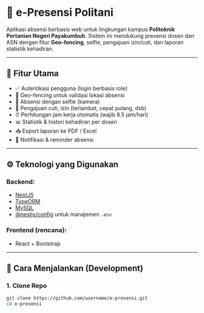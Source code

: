 # 📌 e-Presensi Politani

Aplikasi absensi berbasis web untuk lingkungan kampus **Politeknik Pertanian Negeri Payakumbuh**. Sistem ini mendukung presensi dosen dan ASN dengan fitur **Geo-fencing**, selfie, pengajuan izin/cuti, dan laporan statistik kehadiran.

---

## 🚀 Fitur Utama

- ✅ Autentikasi pengguna (login berbasis role)
- 📍 Geo-fencing untuk validasi lokasi absensi
- 📸 Absensi dengan selfie (kamera)
- 📅 Pengajuan cuti, izin (terlambat, cepat pulang, dsb)
- ⏰ Perhitungan jam kerja otomatis (wajib 8.5 jam/hari)
- 📊 Statistik & histori kehadiran per dosen
- 📥 Export laporan ke PDF / Excel
- 🔔 Notifikasi & reminder absensi

---

## ⚙️ Teknologi yang Digunakan

### Backend:
- [NestJS](https://nestjs.com/)
- [TypeORM](https://typeorm.io/)
- [MySQL](https://www.mysql.com/)
- [@nestjs/config](https://docs.nestjs.com/techniques/configuration) untuk manajemen `.env`

### Frontend (rencana):
- React + Bootstrap

---

## 🧪 Cara Menjalankan (Development)

### 1. Clone Repo

```bash
git clone https://github.com/username/e-presensi.git
cd e-presensi
